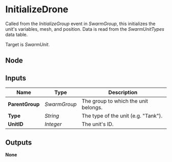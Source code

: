 # InitializeDrone
Called from the *InitializeGroup* event in *SwarmGroup*, this initializes the unit's
variables, mesh, and position. Data is read from the *SwarmUnitTypes* data table.  

Target is *SwarmUnit*.  

## Node

## Inputs
|Name           |Type           |Description                            |
|---------------|---------------|---------------------------------------|
|**ParentGroup**|*SwarmGroup*   |The group to which the unit belongs.   |
|**Type**       |*String*       |The type of the unit (e.g. "Tank").    |
|**UnitID**     |*Integer*      |The unit's ID.                         |

## Outputs
**None**